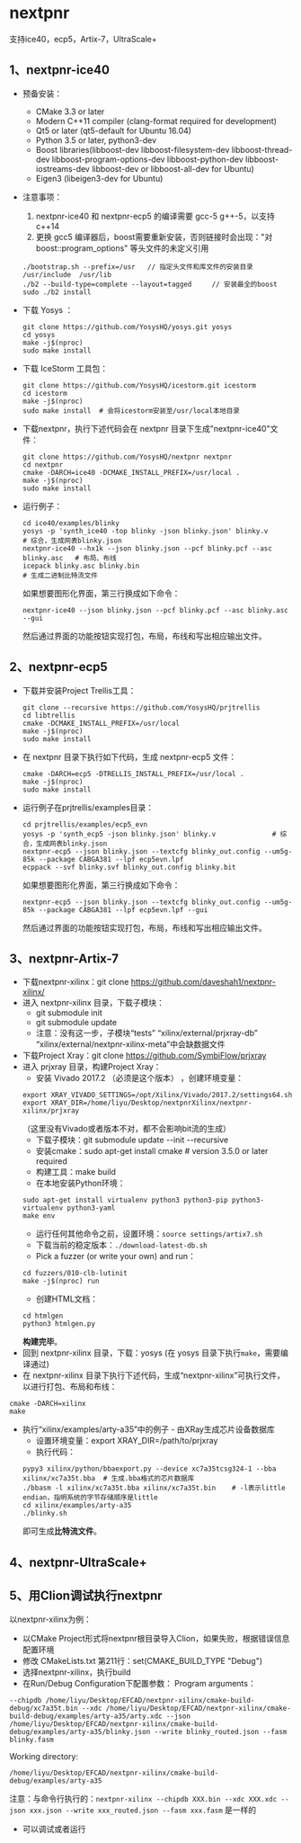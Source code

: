 # nextpnr
支持ice40，ecp5，Artix-7，UltraScale+

## 1、nextpnr-ice40
* 预备安装：
  - CMake 3.3 or later
  - Modern C++11 compiler (clang-format required for development)
  - Qt5 or later (qt5-default for Ubuntu 16.04)
  - Python 3.5 or later, python3-dev
  - Boost libraries(libboost-dev libboost-filesystem-dev libboost-thread-dev libboost-program-options-dev libboost-python-dev libboost-iostreams-dev libboost-dev or libboost-all-dev for Ubuntu)
  - Eigen3 (libeigen3-dev for Ubuntu)
  
* 注意事项：
  1. nextpnr-ice40 和 nextpnr-ecp5 的编译需要 gcc-5 g++-5，以支持c++14
  2. 更换 gcc5 编译器后，boost需要重新安装，否则链接时会出现："对 boost::program_options" 等头文件的未定义引用
    ```
    ./bootstrap.sh --prefix=/usr   // 指定头文件和库文件的安装目录 /usr/include  /usr/lib
    ./b2 --build-type=complete --layout=tagged     // 安装最全的boost
    sudo ./b2 install
    ```
  
* 下载 Yosys ：
  ```
  git clone https://github.com/YosysHQ/yosys.git yosys
  cd yosys
  make -j$(nproc)
  sudo make install
  ```  
* 下载 IceStorm 工具包：
  ```
  git clone https://github.com/YosysHQ/icestorm.git icestorm
  cd icestorm
  make -j$(nproc)
  sudo make install  # 会将icestorm安装至/usr/local本地目录
  ```
* 下载nextpnr，执行下述代码会在 nextpnr 目录下生成"nextpnr-ice40"文件：
  ```
  git clone https://github.com/YosysHQ/nextpnr nextpnr
  cd nextpnr
  cmake -DARCH=ice40 -DCMAKE_INSTALL_PREFIX=/usr/local .
  make -j$(nproc)
  sudo make install
  ```
* 运行例子：
  ```
  cd ice40/examples/blinky
  yosys -p 'synth_ice40 -top blinky -json blinky.json' blinky.v               # 综合，生成网表blinky.json
  nextpnr-ice40 --hx1k --json blinky.json --pcf blinky.pcf --asc blinky.asc   # 布局、布线
  icepack blinky.asc blinky.bin                                               # 生成二进制比特流文件
  ```
  如果想要图形化界面，第三行换成如下命令：
  ```
  nextpnr-ice40 --json blinky.json --pcf blinky.pcf --asc blinky.asc --gui
  ```
  然后通过界面的功能按钮实现打包，布局，布线和写出相应输出文件。
  
## 2、nextpnr-ecp5
* 下载并安装Project Trellis工具：
  ```
  git clone --recursive https://github.com/YosysHQ/prjtrellis
  cd libtrellis
  cmake -DCMAKE_INSTALL_PREFIX=/usr/local
  make -j$(nproc)
  sudo make install
  ```
* 在 nextpnr 目录下执行如下代码，生成 nextpnr-ecp5 文件：
   ```
   cmake -DARCH=ecp5 -DTRELLIS_INSTALL_PREFIX=/usr/local .
   make -j$(nproc)
   sudo make install
   ```
* 运行例子在prjtrellis/examples目录：
  ```
  cd prjtrellis/examples/ecp5_evn
  yosys -p 'synth_ecp5 -json blinky.json' blinky.v              # 综合，生成网表blinky.json
  nextpnr-ecp5 --json blinky.json --textcfg blinky_out.config --um5g-85k --package CABGA381 --lpf ecp5evn.lpf
  ecppack --svf blinky.svf blinky_out.config blinky.bit
  ```
  如果想要图形化界面，第三行换成如下命令：
  ```
  nextpnr-ecp5 --json blinky.json --textcfg blinky_out.config --um5g-85k --package CABGA381 --lpf ecp5evn.lpf --gui
  ```
  然后通过界面的功能按钮实现打包，布局，布线和写出相应输出文件。
  


## 3、nextpnr-Artix-7
* 下载nextpnr-xilinx：git clone https://github.com/daveshah1/nextpnr-xilinx/
* 进入 nextpnr-xilinx 目录，下载子模块：
  - git submodule init 
  - git submodule update
  - 注意：没有这一步，子模块“tests” “xilinx/external/prjxray-db” “xilinx/external/nextpnr-xilinx-meta”中会缺数据文件
* 下载Project Xray：git clone https://github.com/SymbiFlow/prjxray
* 进入 prjxray 目录，构建Project Xray：
  - 安装 Vivado 2017.2 （必须是这个版本） ，创建环境变量：
  ```
  export XRAY_VIVADO_SETTINGS=/opt/Xilinx/Vivado/2017.2/settings64.sh
  export XRAY_DIR=/home/liyu/Desktop/nextpnrXilinx/nextpnr-xilinx/prjxray
  ```
  （这里没有Vivado或者版本不对，都不会影响bit流的生成）
  - 下载子模块：git submodule update --init --recursive
  - 安装cmake：sudo apt-get install cmake # version 3.5.0 or later required
  - 构建工具：make build
  - 在本地安装Python环境：
  ```
  sudo apt-get install virtualenv python3 python3-pip python3-virtualenv python3-yaml
  make env
  ```
  - 运行任何其他命令之前，设置环境：`source settings/artix7.sh`
  - 下载当前的稳定版本：`./download-latest-db.sh`
  - Pick a fuzzer (or write your own) and run：
  ```
  cd fuzzers/010-clb-lutinit
  make -j$(nproc) run
  ```
  - 创建HTML文档：
  ```
  cd htmlgen
  python3 htmlgen.py
  ```
  **构建完毕**。
* 回到 nextpnr-xilinx 目录，下载：yosys (在 yosys 目录下执行`make`，需要编译通过)
* 在 nextpnr-xilinx 目录下执行下述代码，生成“nextpnr-xilinx”可执行文件，以进行打包、布局和布线：
```
cmake -DARCH=xilinx
make
```
* 执行“xilinx/examples/arty-a35”中的例子 - 由XRay生成芯片设备数据库
  - 设置环境变量：export XRAY_DIR=/path/to/prjxray
  - 执行代码：
  ```
  pypy3 xilinx/python/bbaexport.py --device xc7a35tcsg324-1 --bba xilinx/xc7a35t.bba  # 生成.bba格式的芯片数据库
  ./bbasm -l xilinx/xc7a35t.bba xilinx/xc7a35t.bin    # -l表示little endian，指明系统的字节存储顺序是little
  cd xilinx/examples/arty-a35
  ./blinky.sh
  ```
  即可生成**比特流文件**。
  




  
  
  
## 4、nextpnr-UltraScale+
## 5、用Clion调试执行nextpnr
以nextpnr-xilinx为例：
* 以CMake Project形式将nextpnr根目录导入Clion，如果失败，根据错误信息配置环境
* 修改 CMakeLists.txt 第211行：set(CMAKE_BUILD_TYPE "Debug")
* 选择nextpnr-xilinx，执行build
* 在Run/Debug Configuration下配置参数：
Program arguments：
```
--chipdb /home/liyu/Desktop/EFCAD/nextpnr-xilinx/cmake-build-debug/xc7a35t.bin --xdc /home/liyu/Desktop/EFCAD/nextpnr-xilinx/cmake-build-debug/examples/arty-a35/arty.xdc --json /home/liyu/Desktop/EFCAD/nextpnr-xilinx/cmake-build-debug/examples/arty-a35/blinky.json --write blinky_routed.json --fasm blinky.fasm
```
Working directory:
```
/home/liyu/Desktop/EFCAD/nextpnr-xilinx/cmake-build-debug/examples/arty-a35
```
注意：与命令行执行的：`nextpnr-xilinx --chipdb XXX.bin --xdc XXX.xdc --json xxx.json --write xxx_routed.json --fasm xxx.fasm` 是一样的
* 可以调试或者运行
